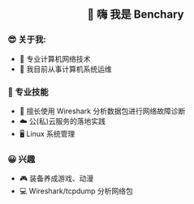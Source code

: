 <h2 align="center">👋 嗨 我是 Benchary</h2>
  
<!--<p align="center">
  🌐<a href="https://kaokit.com/">技术指南</a> | 
  😀<a href="https://github.com/Benchary">GitHub</a> 
</p>-->
  
<!--
**beercrab/beercrab** is a ✨ _special_ ✨ repository because its `README.md` (this file) appears on your GitHub profile.
-->

### 😎 关于我:

- 🔭 专业计算机网络技术
- 💼 我目前从事计算机系统运维

### 🧰 专业技能
- 🔎 擅长使用 Wireshark 分析数据包进行网络故障诊断
- ☁️ 公(私)云服务的落地实践
- 🖥️ Linux 系统管理

### 😀 兴趣

- 🎮 装备养成游戏、动漫
- 💻 Wireshark/tcpdump 分析网络包
























